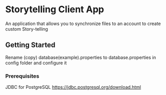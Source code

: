 # Storytelling Client App

An application that allows you to synchronize files to an account to create custom Story-telling

## Getting Started

Rename (copy) database(example).properties to database.properties in config folder and configure it

### Prerequisites

JDBC for PostgreSQL
https://jdbc.postgresql.org/download.html
